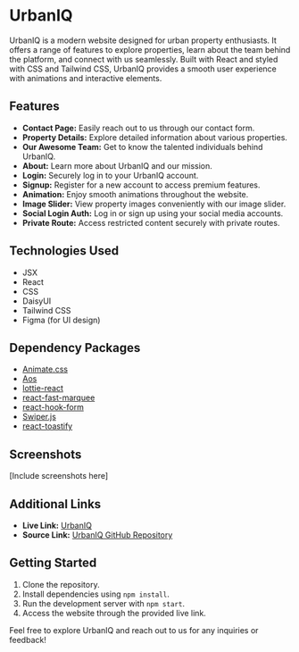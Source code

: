 # UrbanIQ

UrbanIQ is a modern website designed for urban property enthusiasts. It offers a range of features to explore properties, learn about the team behind the platform, and connect with us seamlessly. Built with React and styled with CSS and Tailwind CSS, UrbanIQ provides a smooth user experience with animations and interactive elements.

## Features

- **Contact Page:** Easily reach out to us through our contact form.
- **Property Details:** Explore detailed information about various properties.
- **Our Awesome Team:** Get to know the talented individuals behind UrbanIQ.
- **About:** Learn more about UrbanIQ and our mission.
- **Login:** Securely log in to your UrbanIQ account.
- **Signup:** Register for a new account to access premium features.
- **Animation:** Enjoy smooth animations throughout the website.
- **Image Slider:** View property images conveniently with our image slider.
- **Social Login Auth:** Log in or sign up using your social media accounts.
- **Private Route:** Access restricted content securely with private routes.

## Technologies Used

- JSX
- React
- CSS
- DaisyUI
- Tailwind CSS
- Figma (for UI design)

## Dependency Packages

- [Animate.css](https://animate.style/)
- [Aos](https://michalsnik.github.io/aos/)
- [lottie-react](https://www.npmjs.com/package/lottie-react)
- [react-fast-marquee](https://www.npmjs.com/package/react-fast-marquee)
- [react-hook-form](https://react-hook-form.com/)
- [Swiper.js](https://swiperjs.com/react)
- [react-toastify](https://fkhadra.github.io/react-toastify/)

## Screenshots

[Include screenshots here]

## Additional Links

- **Live Link:** [UrbanIQ](http://localhost:5173/)
- **Source Link:** [UrbanIQ GitHub Repository](http://localhost:5173/)

## Getting Started

1. Clone the repository.
2. Install dependencies using `npm install`.
3. Run the development server with `npm start`.
4. Access the website through the provided live link.

Feel free to explore UrbanIQ and reach out to us for any inquiries or feedback!
